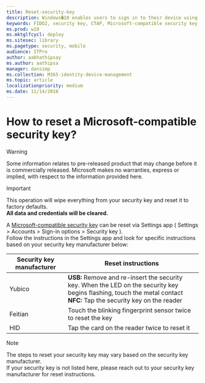 ```yaml
---
title: Reset-security-key 
description: Windows�10 enables users to sign in to their device using a security key. How to reset a security key
keywords: FIDO2, security key, CTAP, Microsoft-compatible security key
ms.prod: w10
ms.mktglfcycl: deploy
ms.sitesec: library
ms.pagetype: security, mobile
audience: ITPro
author: aabhathipsay
ms.author: aathipsa
manager: dansimp
ms.collection: M365-identity-device-management
ms.topic: article
localizationpriority: medium
ms.date: 11/14/2018
---
```

# How to reset a Microsoft-compatible security key? 
> [!Warning]
> Some information relates to pre-released product that may change before it is commercially released.  Microsoft makes no warranties, express or implied, with respect to the information provided here. 

>[!IMPORTANT]
>This operation will wipe everything from your security key and reset it to factory defaults.</br> **All data and credentials will be cleared.** 


A [Microsoft-compatible security key](https://docs.microsoft.com/en-us/windows/security/identity-protection/hello-for-business/microsoft-compatible-security-key) can be reset via Settings app ( Settings > Accounts > Sign-in options > Security key  ).
</br>
Follow the instructions in the Settings app and look for specific instructions based on your security key manufacturer below:


|Security key manufacturer</br> | Reset instructions </br> |
| --- | --- | 
|Yubico | **USB:** Remove and re-insert the security key. When the LED on the security key begins flashing, touch the metal contact  <br> **NFC:** Tap the security key on the reader <br>|
|Feitian | Touch the blinking fingerprint sensor twice to reset the key|
|HID | Tap the card on the reader twice to reset it |

>[!NOTE]
>The steps to reset your security key may vary based on the security key manufacturer.</br>
>If your security key is not listed here, please reach out to your security key manufacturer for reset instructions.